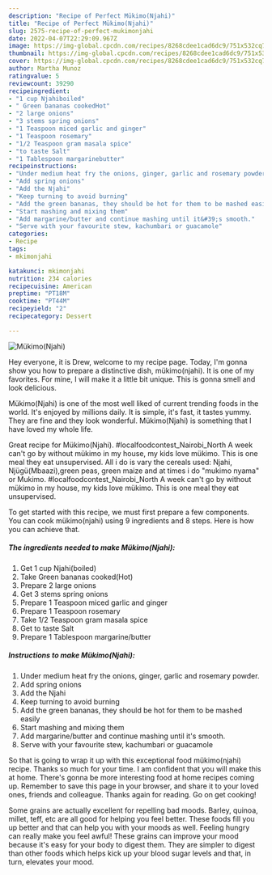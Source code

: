 ```yaml
---
description: "Recipe of Perfect Mükimo(Njahi)"
title: "Recipe of Perfect Mükimo(Njahi)"
slug: 2575-recipe-of-perfect-mukimonjahi
date: 2022-04-07T22:29:09.967Z
image: https://img-global.cpcdn.com/recipes/8268cdee1cad6dc9/751x532cq70/mukimonjahi-recipe-main-photo.jpg
thumbnail: https://img-global.cpcdn.com/recipes/8268cdee1cad6dc9/751x532cq70/mukimonjahi-recipe-main-photo.jpg
cover: https://img-global.cpcdn.com/recipes/8268cdee1cad6dc9/751x532cq70/mukimonjahi-recipe-main-photo.jpg
author: Martha Munoz
ratingvalue: 5
reviewcount: 39290
recipeingredient:
- "1 cup Njahiboiled"
- " Green bananas cookedHot"
- "2 large onions"
- "3 stems spring onions"
- "1 Teaspoon miced garlic and ginger"
- "1 Teaspoon rosemary"
- "1/2 Teaspoon gram masala spice"
- "to taste Salt"
- "1 Tablespoon margarinebutter"
recipeinstructions:
- "Under medium heat fry the onions, ginger, garlic and rosemary powder."
- "Add spring onions"
- "Add the Njahi"
- "Keep turning to avoid burning"
- "Add the green bananas, they should be hot for them to be mashed easily"
- "Start mashing and mixing them"
- "Add margarine/butter and continue mashing until it&#39;s smooth."
- "Serve with your favourite stew, kachumbari or guacamole"
categories:
- Recipe
tags:
- mkimonjahi

katakunci: mkimonjahi 
nutrition: 234 calories
recipecuisine: American
preptime: "PT18M"
cooktime: "PT44M"
recipeyield: "2"
recipecategory: Dessert

---
```



![Mükimo(Njahi)](https://img-global.cpcdn.com/recipes/8268cdee1cad6dc9/751x532cq70/mukimonjahi-recipe-main-photo.jpg)

Hey everyone, it is Drew, welcome to my recipe page. Today, I'm gonna show you how to prepare a distinctive dish, mükimo(njahi). It is one of my favorites. For mine, I will make it a little bit unique. This is gonna smell and look delicious.

Mükimo(Njahi) is one of the most well liked of current trending foods in the world. It's enjoyed by millions daily. It is simple, it's fast, it tastes yummy. They are fine and they look wonderful. Mükimo(Njahi) is something that I have loved my whole life.

Great recipe for Mükimo(Njahi). #localfoodcontest_Nairobi_North A week can&#39;t go by without mükimo in my house, my kids love mükimo. This is one meal they eat unsupervised. All i do is vary the cereals used: Njahi, Njügü(Mbaazi),green peas, green maize and at times i do &#34;mukimo nyama&#34; or Mukimo. #localfoodcontest_Nairobi_North A week can&#39;t go by without mükimo in my house, my kids love mükimo. This is one meal they eat unsupervised.


To get started with this recipe, we must first prepare a few components. You can cook mükimo(njahi) using 9 ingredients and 8 steps. Here is how you can achieve that.

<!--inarticleads1-->

##### The ingredients needed to make Mükimo(Njahi):

1. Get 1 cup Njahi(boiled)
1. Take  Green bananas cooked(Hot)
1. Prepare 2 large onions
1. Get 3 stems spring onions
1. Prepare 1 Teaspoon miced garlic and ginger
1. Prepare 1 Teaspoon rosemary
1. Take 1/2 Teaspoon gram masala spice
1. Get to taste Salt
1. Prepare 1 Tablespoon margarine/butter




<!--inarticleads2-->

##### Instructions to make Mükimo(Njahi):

1. Under medium heat fry the onions, ginger, garlic and rosemary powder.
1. Add spring onions
1. Add the Njahi
1. Keep turning to avoid burning
1. Add the green bananas, they should be hot for them to be mashed easily
1. Start mashing and mixing them
1. Add margarine/butter and continue mashing until it&#39;s smooth.
1. Serve with your favourite stew, kachumbari or guacamole




So that is going to wrap it up with this exceptional food mükimo(njahi) recipe. Thanks so much for your time. I am confident that you will make this at home. There's gonna be more interesting food at home recipes coming up. Remember to save this page in your browser, and share it to your loved ones, friends and colleague. Thanks again for reading. Go on get cooking!

Some grains are actually excellent for repelling bad moods. Barley, quinoa, millet, teff, etc are all good for helping you feel better. These foods fill you up better and that can help you with your moods as well. Feeling hungry can really make you feel awful! These grains can improve your mood because it's easy for your body to digest them. They are simpler to digest than other foods which helps kick up your blood sugar levels and that, in turn, elevates your mood.
